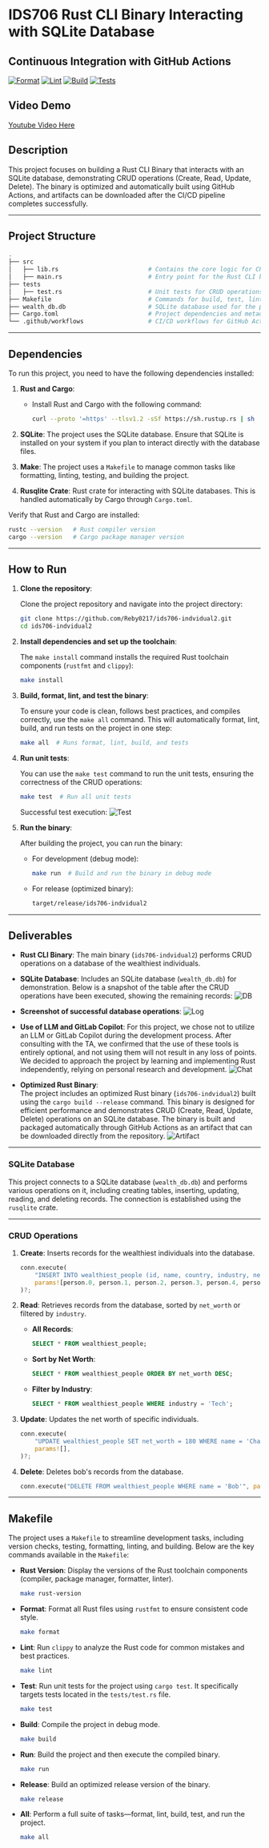 # IDS706 Rust CLI Binary Interacting with SQLite Database

## Continuous Integration with GitHub Actions
[![Format](https://github.com/Reby0217/ids706-indvidual2/actions/workflows/format.yml/badge.svg)](https://github.com/Reby0217/ids706-indvidual2/actions/workflows/format.yml)
[![Lint](https://github.com/Reby0217/ids706-indvidual2/actions/workflows/lint.yml/badge.svg)](https://github.com/Reby0217/ids706-indvidual2/actions/workflows/lint.yml)
[![Build](https://github.com/Reby0217/ids706-indvidual2/actions/workflows/build.yml/badge.svg)](https://github.com/Reby0217/ids706-indvidual2/actions/workflows/build.yml)
[![Tests](https://github.com/Reby0217/ids706-indvidual2/actions/workflows/test.yml/badge.svg)](https://github.com/Reby0217/ids706-indvidual2/actions/workflows/test.yml)

## Video Demo
[Youtube Video Here](https://youtu.be/Q4x5VDLmvY4) 

## Description
This project focuses on building a Rust CLI Binary that interacts with an SQLite database, demonstrating CRUD operations (Create, Read, Update, Delete). The binary is optimized and automatically built using GitHub Actions, and artifacts can be downloaded after the CI/CD pipeline completes successfully.

---

## Project Structure
```bash
.
├── src
│   ├── lib.rs                         # Contains the core logic for CRUD operations on the SQLite database
│   ├── main.rs                        # Entry point for the Rust CLI binary
├── tests
│   ├── test.rs                        # Unit tests for CRUD operations in Rust
├── Makefile                           # Commands for build, test, lint, and format
├── wealth_db.db                       # SQLite database used for the project
├── Cargo.toml                         # Project dependencies and metadata
└── .github/workflows                  # CI/CD workflows for GitHub Actions
```

---

## Dependencies

To run this project, you need to have the following dependencies installed:

1. **Rust and Cargo**: 
   - Install Rust and Cargo with the following command:
     ```bash
     curl --proto '=https' --tlsv1.2 -sSf https://sh.rustup.rs | sh
     ```

2. **SQLite**: The project uses the SQLite database. Ensure that SQLite is installed on your system if you plan to interact directly with the database files.

3. **Make**: The project uses a `Makefile` to manage common tasks like formatting, linting, testing, and building the project.

4. **Rusqlite Crate**: Rust crate for interacting with SQLite databases. This is handled automatically by Cargo through `Cargo.toml`.

Verify that Rust and Cargo are installed:
```bash
rustc --version   # Rust compiler version
cargo --version   # Cargo package manager version
```

---

## How to Run

1. **Clone the repository**:

   Clone the project repository and navigate into the project directory:

   ```bash
   git clone https://github.com/Reby0217/ids706-indvidual2.git
   cd ids706-indvidual2
   ```

2. **Install dependencies and set up the toolchain**:

   The `make install` command installs the required Rust toolchain components (`rustfmt` and `clippy`):
   
   ```bash
   make install
   ```

3. **Build, format, lint, and test the binary**:

   To ensure your code is clean, follows best practices, and compiles correctly, use the `make all` command. This will automatically format, lint, build, and run tests on the project in one step:

   ```bash
   make all  # Runs format, lint, build, and tests
   ```

4. **Run unit tests**:

   You can use the `make test` command to run the unit tests, ensuring the correctness of the CRUD operations:

   ```bash
   make test  # Run all unit tests
   ```

   Successful test execution:
   ![Test](screenshots/test.png)

5. **Run the binary**:

   After building the project, you can run the binary:

   - For development (debug mode):
     ```bash
     make run  # Build and run the binary in debug mode
     ```

   - For release (optimized binary):
     ```bash
     target/release/ids706-indvidual2
     ```
---


## Deliverables
- **Rust CLI Binary**: The main binary (`ids706-indvidual2`) performs CRUD operations on a database of the wealthiest individuals.
- **SQLite Database**: Includes an SQLite database (`wealth_db.db`) for demonstration. Below is a snapshot of the table after the CRUD operations have been executed, showing the remaining records:
![DB](screenshots/db.png)

- **Screenshot of successful database operations**: 
![Log](screenshots/log.png)

- **Use of LLM and GitLab Copilot**: For this project, we chose not to utilize an LLM or GitLab Copilot during the development process. After consulting with the TA, we confirmed that the use of these tools is entirely optional, and not using them will not result in any loss of points. We decided to approach the project by learning and implementing Rust independently, relying on personal research and development.
![Chat](screenshots/chat.png)

- **Optimized Rust Binary**:  
  The project includes an optimized Rust binary (`ids706-indvidual2`) built using the `cargo build --release` command. This binary is designed for efficient performance and demonstrates CRUD (Create, Read, Update, Delete) operations on an SQLite database. The binary is built and packaged automatically through GitHub Actions as an artifact that can be downloaded directly from the repository.
![Artifact](screenshots/artifact.png)

---

### SQLite Database

This project connects to a SQLite database (`wealth_db.db`) and performs various operations on it, including creating tables, inserting, updating, reading, and deleting records. The connection is established using the `rusqlite` crate.

---

### CRUD Operations

1. **Create**: Inserts records for the wealthiest individuals into the database.
   ```rust
   conn.execute(
       "INSERT INTO wealthiest_people (id, name, country, industry, net_worth, company) VALUES (?1, ?2, ?3, ?4, ?5, ?6)",
       params![person.0, person.1, person.2, person.3, person.4, person.5],
   )?;
   ```

2. **Read**: Retrieves records from the database, sorted by `net_worth` or filtered by `industry`.
   - **All Records**:
     ```sql
     SELECT * FROM wealthiest_people;
     ```

   - **Sort by Net Worth**:
     ```sql
     SELECT * FROM wealthiest_people ORDER BY net_worth DESC;
     ```

   - **Filter by Industry**:
     ```sql
     SELECT * FROM wealthiest_people WHERE industry = 'Tech';
     ```

3. **Update**: Updates the net worth of specific individuals.
   ```rust
   conn.execute(
       "UPDATE wealthiest_people SET net_worth = 180 WHERE name = 'Charlie'",
       params![],
   )?;
   ```

4. **Delete**: Deletes bob's records from the database.
   ```rust
   conn.execute("DELETE FROM wealthiest_people WHERE name = 'Bob'", params![])?;
   ```

---

## Makefile

The project uses a `Makefile` to streamline development tasks, including version checks, testing, formatting, linting, and building. Below are the key commands available in the `Makefile`:

- **Rust Version**: Display the versions of the Rust toolchain components (compiler, package manager, formatter, linter).
  ```bash
  make rust-version
  ```

- **Format**: Format all Rust files using `rustfmt` to ensure consistent code style.
  ```bash
  make format
  ```

- **Lint**: Run `clippy` to analyze the Rust code for common mistakes and best practices.
  ```bash
  make lint
  ```

- **Test**: Run unit tests for the project using `cargo test`. It specifically targets tests located in the `tests/test.rs` file.
  ```bash
  make test
  ```

- **Build**: Compile the project in debug mode.
  ```bash
  make build
  ```

- **Run**: Build the project and then execute the compiled binary.
  ```bash
  make run
  ```

- **Release**: Build an optimized release version of the binary.
  ```bash
  make release
  ```

- **All**: Perform a full suite of tasks—format, lint, build, test, and run the project.
  ```bash
  make all
  ```
